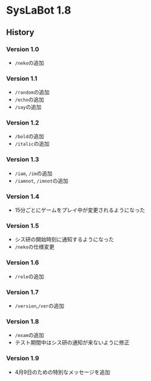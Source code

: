 # SysLaBot 1.8

## History

### Version 1.0

- `/neko`の追加

### Version 1.1

- `/random`の追加
- `/echo`の追加
- `/say`の追加

### Version 1.2

- `/bold`の追加
- `/italic`の追加

### Version 1.3

- `/iam`, `/im`の追加
- `/iamnot`, `/imnot`の追加

### Version 1.4

- 15分ごとにゲームをプレイ中が変更されるようになった

### Version 1.5

- シス研の開始時刻に通知するようになった
- `/neko`の仕様変更

### Version 1.6

- `/role`の追加

### Version 1.7

- `/version`,`/ver`の追加

### Version 1.8

- `/exam`の追加
- テスト期間中はシス研の通知が来ないように修正

### Version 1.9

- 4月9日のための特別なメッセージを追加
